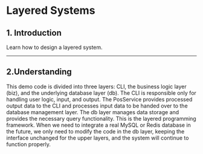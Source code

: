 # Layered Systems



## 1. Introduction

Learn how to design a layered system.

------



## 2.Understanding

This demo code is divided into three layers: CLI, the business logic layer (biz), and the underlying database layer (db). The CLI is responsible only for handling user logic, input, and output. The PosService provides processed output data to the CLI and processes input data to be handed over to the database management layer. The db layer manages data storage and provides the necessary query functionality. This is the layered programming framework. When we need to integrate a real MySQL or Redis database in the future, we only need to modify the code in the db layer, keeping the interface unchanged for the upper layers, and the system will continue to function properly.











